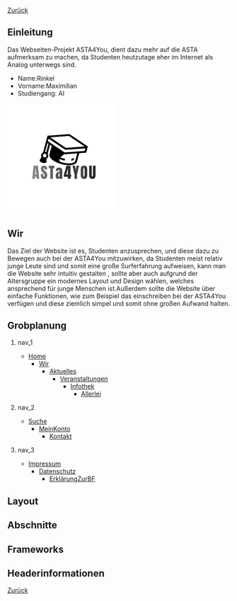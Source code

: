 [Zurück](../inhalt.md)


## Einleitung
Das Webseiten-Projekt ASTA4You, dient dazu mehr auf die ASTA aufmerksam zu machen, da Studenten heutzutage eher im Internet als Analog unterwegs sind.
+ Name:Rinkel
+ Vorname:Maximilian
+ Studiengang: AI

![Mein Logo](image-1.png)
## Wir
Das Ziel der Website ist es, Studenten anzusprechen, und diese dazu zu Bewegen auch bei der ASTA4You mitzuwirken, da Studenten meist relativ junge Leute sind und somit eine große Surferfahrung aufweisen, kann man die Website sehr intuitiv gestalten , sollte aber auch aufgrund der Altersgruppe ein modernes Layout und Design wählen, welches ansprechend für junge Menschen ist.Außerdem sollte die Website über einfache Funktionen, wie zum Beispiel das einschreiben bei der ASTA4You verfügen und diese ziemlich simpel und somit ohne großen Aufwand halten.

## Grobplanung
1. nav_1
    - [Home](doc/Home.md)
        - [Wir](doc/Wir.md)
            - [Aktuelles](doc/Aktuelles.md)
                - [Veranstaltungen](doc/Veranstaltungen.md)
                    - [Infothek](doc/Infothek.md)
                        - [Allerlei](doc/Allerlei.md)
2. nav_2
     - [Suche](doc/Suche.md)
         - [MeinKonto](doc/MeinKonto.md)
             - [Kontakt](doc/Kontakt.md)

3. nav_3
    - [Impressum](doc/Impressum.md)
         - [Datenschutz](doc/Datenschutz.md)
             - [ErklärungZurBF](doc/ErklärungZurBF.md)

## Layout

## Abschnitte

## Frameworks

## Headerinformationen
[Zurück](../inhalt.md)